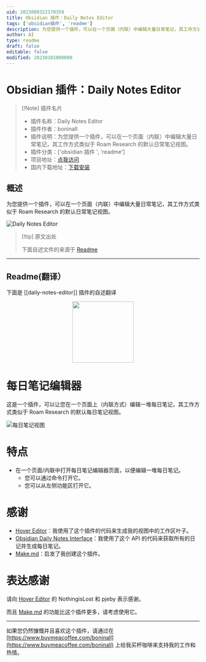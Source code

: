 ```yaml
---
uid: 2023080322170359
title: Obsidian 插件：Daily Notes Editor
tags: ['obsidian插件', 'readme']
description: 为您提供一个插件，可以在一个页面（内联）中编辑大量日常笔记，其工作方式类似于Roam Research的默认日常笔记视图。
author: AI
type: readme
draft: false
editable: false
modified: 20230101000000
---
```


# Obsidian 插件：Daily Notes Editor

> [!Note] 插件名片
> - 插件名称：Daily Notes Editor
> - 插件作者：boninall
> - 插件说明：为您提供一个插件，可以在一个页面（内联）中编辑大量日常笔记，其工作方式类似于 Roam Research 的默认日常笔记视图。
> - 插件分类：['obsidian 插件 ', 'readme']
> - 项目地址：[点我访问](https://github.com/Quorafind/Obsidian-Daily-Notes-Editor)
> - 国内下载地址：[下载安装](https://pkmer.cn/products/plugin/pluginMarket/?daily-notes-editor)

## 概述

为您提供一个插件，可以在一个页面（内联）中编辑大量日常笔记，其工作方式类似于 Roam Research 的默认日常笔记视图。

![Daily Notes Editor](https://cdn.pkmer.cn/covers/daily-notes-editor_new.gif!pkmer)

> [!tip] 原文出处
>
>下面自述文件的来源于 [Readme](https://ghproxy.net/https://raw.githubusercontent.com/Quorafind/Obsidian-Daily-Notes-Editor/master/README.md)

---

## Readme(翻译）

下面是 [[daily-notes-editor]] 插件的自述翻译

<p align="center">
<img src="https://raw.githubusercontent.com/Quorafind/Obsidian-Daily-Notes-View/master/image/daily-note.svg" height="160px">
</p>

# 每日笔记编辑器

这是一个插件，可以让您在一个页面上（内联方式）编辑一堆每日笔记，其工作方式类似于 Roam Research 的默认每日笔记视图。

![每日笔记视图](https://raw.githubusercontent.com/Quorafind/Obsidian-Daily-Notes-Editor/master/image/Daily-Note-View.gif)

# 特点

- 在一个页面/内联中打开每日笔记编辑器页面，以便编辑一堆每日笔记。
  - 您可以通过命令打开它。
  - 您可以从左侧功能区打开它。

# 感谢

- [Hover Editor](https://github.com/nothingislost/obsidian-hover-editor)：我使用了这个插件的代码来生成我的视图中的工作区叶子。
- [Obsidian Daily Notes Interface](https://github.com/liamcain/obsidian-daily-notes-interface)：我使用了这个 API 的代码来获取所有的日记并生成每日笔记。
- [Make.md](https://www.make.md/)：启发了我创建这个插件。

# 表达感谢

请向 [Hover Editor](https://github.com/nothingislost/obsidian-hover-editor) 的 NothingisLost 和 pjeby 表示感谢。

而且 [Make.md](https://www.make.md/) 的功能比这个插件更多，请考虑使用它。

---

如果您仍然慷慨并且喜欢这个插件，请通过在 [https://www.buymeacoffee.com/boninall](https://www.buymeacoffee.com/boninall) 上给我买杯咖啡来支持我的工作和热情。
